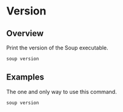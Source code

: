 # Version
## Overview
Print the version of the Soup executable.
```
soup version
```

## Examples
The one and only way to use this command.
```
soup version
```